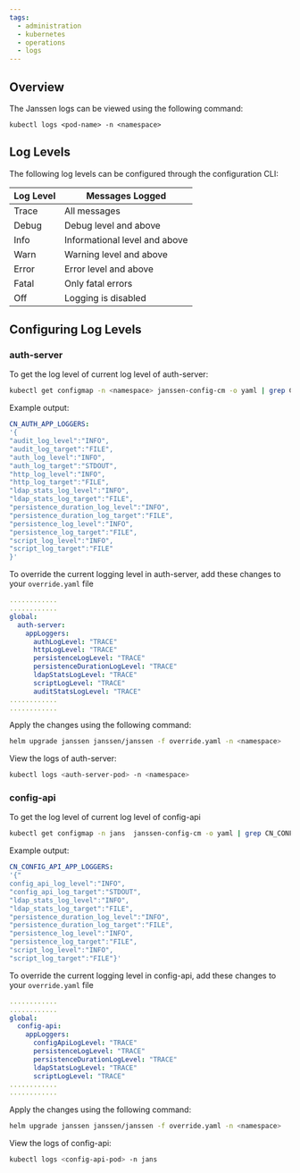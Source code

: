 ```yaml
---
tags:
  - administration
  - kubernetes
  - operations
  - logs
---
```


## Overview
The Janssen logs can be viewed using the following command:

```
kubectl logs <pod-name> -n <namespace> 
```

## Log Levels
The following log levels can be configured through the configuration CLI:

| Log Level | Messages Logged |  
|---------- |------------                  |  
|Trace      | All messages                 |  
|Debug      | Debug level and above        |  
|Info       | Informational level and above|  
|Warn       | Warning level and above      |  
|Error      | Error level and above        |  
|Fatal      | Only fatal errors            |  
|Off        | Logging is disabled          |

## Configuring Log Levels

### auth-server
To get the log level of current log level of auth-server:

```bash
kubectl get configmap -n <namespace> janssen-config-cm -o yaml | grep CN_AUTH_APP_LOGGERS 
```

Example output:
```yaml
CN_AUTH_APP_LOGGERS: 
'{
"audit_log_level":"INFO",
"audit_log_target":"FILE",
"auth_log_level":"INFO",
"auth_log_target":"STDOUT",
"http_log_level":"INFO",
"http_log_target":"FILE",
"ldap_stats_log_level":"INFO",
"ldap_stats_log_target":"FILE",
"persistence_duration_log_level":"INFO",
"persistence_duration_log_target":"FILE",
"persistence_log_level":"INFO",
"persistence_log_target":"FILE",
"script_log_level":"INFO",
"script_log_target":"FILE"
}'
```

To override the current logging level in auth-server, add these changes to your `override.yaml` file

```yaml
............
............
global:
  auth-server:
    appLoggers:
      authLogLevel: "TRACE"
      httpLogLevel: "TRACE"
      persistenceLogLevel: "TRACE"
      persistenceDurationLogLevel: "TRACE"
      ldapStatsLogLevel: "TRACE"
      scriptLogLevel: "TRACE"
      auditStatsLogLevel: "TRACE"
............
............      
```

Apply the changes using the following command: 

```bash
helm upgrade janssen janssen/janssen -f override.yaml -n <namespace>
```

View the logs of auth-server:
```bash
kubectl logs <auth-server-pod> -n <namespace>
```


### config-api
To get the log level of current log level of config-api

```bash
kubectl get configmap -n jans  janssen-config-cm -o yaml | grep CN_CONFIG_API_APP_LOGGERS 
```

Example output:
```yaml
CN_CONFIG_API_APP_LOGGERS: 
'{"
config_api_log_level":"INFO",
"config_api_log_target":"STDOUT",
"ldap_stats_log_level":"INFO",
"ldap_stats_log_target":"FILE",
"persistence_duration_log_level":"INFO",
"persistence_duration_log_target":"FILE",
"persistence_log_level":"INFO",
"persistence_log_target":"FILE",
"script_log_level":"INFO",
"script_log_target":"FILE"}'
```

To override the current logging level in config-api, add these changes to your `override.yaml` file

```yaml
............
............
global:
  config-api:
    appLoggers:
      configApiLogLevel: "TRACE"
      persistenceLogLevel: "TRACE"
      persistenceDurationLogLevel: "TRACE"
      ldapStatsLogLevel: "TRACE"
      scriptLogLevel: "TRACE"
............
............      
```

Apply the changes using the following command: 

```bash
helm upgrade janssen janssen/janssen -f override.yaml -n <namespace>
```

View the logs of config-api:
```bash
kubectl logs <config-api-pod> -n jans
```